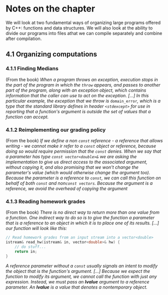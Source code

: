 # Notes on the chapter

We will look at two fundamental ways of organizing large programs offered by C++: functions and data structures. We will also look at the ability to divide our programs into files athat we can compile separately and combine after compilation.

## 4.1 Organizing computations

### 4.1.1 Finding Medians

(From the book) _When a program throws an exception, execution stops in the part of the program in which the `throw` appears, and passes to another part of the program, along with an *exception object*, which contains information that the caller can use to act on the exception.
[...] In this particular example, the exception that we throw is_ `domain_error`_, which is a type that the standard library defines in header `<stdexcept>` for use in reporting that a function's argument is outside the set of values that a function can accept._

### 4.1.2 Reimplementing our grading policy

(From the book) _If we define a non `const` reference - a reference that allows writing - we cannot make ir refer to a `const` object or reference, because doing so would require permission that the `const` denies._
_When we say that a parameter has type `const vector<double>&` we are asking the implementation to give us direct access to the associated argument, without copying it, and also promising that we won't change the parameter's value (which would otherwise change the argument too). Because the parameter is a reference to `const`, we can call this function on behalf of both `const` and non`const vectors`. Because the argument is a reference, we avoid the overhead of copying the argument_

### 4.1.3 Reading homework grades

(From the book) _There is no direct way to return more than one value from a function. One indirect way to do so is to give the function a parameter that is a reference to an object in which it is to place one of its results. [...] our function will look like this:_

```cpp
// Read homework grades from an input stream into a vector<double>
istream& read_hw(istream& in, vector<double>& hw) {
    // do stuff...
    return in;
}
```

_A reference parameter without a `const` usually signals an intent to modify the object that is the function's argument.
[...]
Because we expect the function to modify its argument, we cannot call the function with just any expression. Instead, we must pass an **lvalue** argument to a reference parameter. An **lvalue** is a value that denotes a nontemporary object._
